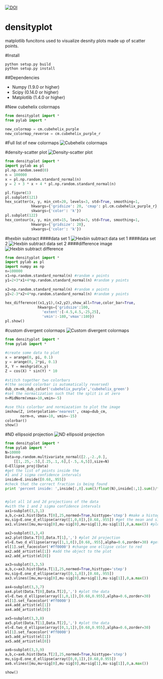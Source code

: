 [![DOI](https://zenodo.org/badge/8261/CKrawczyk/densityplot.svg)](http://dx.doi.org/10.5281/zenodo.13361)


densityplot
===========

matplotlib funcitons used to visualize desnity plots made up of
scatter points.

#Install
```
python setup.py build
python setup.py install
```

##Dependencies
+ Numpy (1.9.0 or higher)
+ Scipy (0.14.0 or higher)
+ Matplotlib (1.4.0 or higher)

#New cubehelix colormaps
```python
from densityplot import *
from pylab import *

new_colormap = cm.cubehelix_purple
new_colormap_reverse = cm.cubehelix_purple_r
```

#Full list of new colormaps
![Cubehelix colormaps](./densityplot/examples/cubehelix_colormaps.png)

#density-scatter plot
![Density-scatter plot](./densityplot/examples/density_scatter.png)
```python
from densityplot import *
import pylab as pl
pl.np.random.seed(0)
n = 100000
x = pl.np.random.standard_normal(n)
y = 2 + 3 * x + 4 * pl.np.random.standard_normal(n)

pl.figure(1)
pl.subplot(121)
hex_scatter(x, y, min_cnt=20, levels=3, std=True, smoothing=1,
            hkwargs={'gridsize': 20, 'cmap': pl.cm.cubehelix_purple_r}, 
            skwargs={'color': 'k'})
pl.subplot(122)
hex_contour(x, y, min_cnt=15, levels=3, std=True, smoothing=1,
            hkwargs={'gridsize': 20}, 
            skwargs={'color': 'k'})
```

#hexbin subtract
####data set 1
![Hexbin subtract data set 1](./densityplot/examples/hex_bin_subtract_2.png)
####data set 2
![Hexbin subtract data set 2](./densityplot/examples/hex_bin_subtract_3.png)
####difference image
![Hexbin subtract difference](./densityplot/examples/hex_bin_subtract_1.png)
```python
from densityplot import *
import pylab as pl
import numpy as np
n=100000
x1=np.random.standard_normal(n) #random x points
y1=2+3*x1+4*np.random.standard_normal(n) #random y points
    
x2=np.random.standard_normal(n) #random x points
y2=2-3*x2+4*np.random.standard_normal(n) #random y points
    
hex_difference((x1,y1),(x2,y2),show_all=True,color_bar=True,
               hkwargs={'gridsize':100,
                 'extent':[-4.5,4.5,-25,25],
                 'vmin':-180,'vmax':180})
pl.show()
```

#custom divergent colormaps
![Custom divergent colormaps](./densityplot/examples/divergent_colormap.png)
```python
from densityplot import *
from pylab import *
 
#create some data to plot
x = arange(0, pi, 0.1)
y = arange(0, 2*pi, 0.1)
X, Y = meshgrid(x,y)
Z = cos(X) * sin(Y) * 10
    
#stitch together two colorbars
#(the second colorbar is automatically reversed)
dub_cm=mk_dub_color('cubehelix_purple','cubehelix_green')
#set the normalization such that the split is at zero
n=MidNorm(vmax=10,vmin=-5)

#use this colorbar and normiazation to plot the image
imshow(Z, interpolation='nearest', cmap=dub_cm, 
       norm=n, vmax=10, vmin=-15)
colorbar()
show()
```

#ND ellipsoid projection
![ND ellipsoid projection](./densityplot/examples/ND_ellipsoid_projection.png)
```python
from densityplot import *
from pylab import * 
N=10000 
Data=np.random.multivariate_normal([2.,-2.,0.],
    [[1,.25,-.5],[.25,.1,.6],[-.5,.6,5]],size=N)
E=Ellipse_proj(Data)
#get the list of points inside the 
#1 and 2 sigma confidence intervals
inside=E.inside([0.68,.955]) 
#check that the correct fraction is being found
print 'percent inside: ',inside[:,0].sum()/float(N),inside[:,1].sum()/float(N) 


#plot all 1d and 2d projections of the data
#with the 1 and 2 sigma confidence intervals
ax1=subplot(3,3,1)
a,b,c=ax1.hist(Data.T[0],25,normed=True,histtype='step') #make a histogram
mu,sig=E.one_d_ellipse(array([1,0,0]),[0.68,.955]) #get the mean and sigma points
ax1.vlines([mu,mu+sig[0],mu-sig[0],mu+sig[1],mu-sig[1]],0,a.max()) #plot the mean and confidence intervals as virtical lines

ax2=subplot(3,3,4)
ax2.plot(Data.T[0],Data.T[1],',') #plot 2d projection
el=E.two_d_ellipse(array([1,1,0]),[0.68,.955],alpha=0.6,zorder=30) #get the matplotlib Ellipse objects for the 1 and 2 sigma levels
el[1].set_facecolor('#ff0000') #change one ellipse color to red
ax2.add_artist(el[1]) #add the object to the plot
ax2.add_artist(el[0])

ax3=subplot(3,3,5)
a,b,c=ax3.hist(Data.T[1],25,normed=True,histtype='step')
mu,sig=E.one_d_ellipse(array([0,1,0]),[0.68,.955])
ax3.vlines([mu,mu+sig[0],mu-sig[0],mu+sig[1],mu-sig[1]],0,a.max())

ax4=subplot(3,3,7)
ax4.plot(Data.T[0],Data.T[2],',') #plot the data
el=E.two_d_ellipse(array([1,0,1]),[0.68,0.955],alpha=0.6,zorder=30)
el[1].set_facecolor('#ff0000')
ax4.add_artist(el[1])
ax4.add_artist(el[0])

ax5=subplot(3,3,8)
ax5.plot(Data.T[1],Data.T[2],',') #plot the data
el=E.two_d_ellipse(array([0,1,1]),[0.68,0.955],alpha=0.6,zorder=30)
el[1].set_facecolor('#ff0000')
ax5.add_artist(el[1])
ax5.add_artist(el[0])

ax6=subplot(3,3,9)
a,b,c=ax6.hist(Data.T[2],25,normed=True,histtype='step')
mu,sig=E.one_d_ellipse(array([0,0,1]),[0.68,0.955])
ax6.vlines([mu,mu+sig[0],mu-sig[0],mu+sig[1],mu-sig[1]],0,a.max())

show()
```
